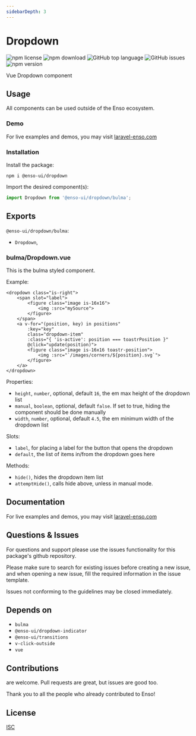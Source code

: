 ```yaml
---
sidebarDepth: 3
---
```


# Dropdown

![npm license](https://img.shields.io/npm/l/@enso-ui/dropdown.svg) 
![npm download](https://img.shields.io/npm/dm/@enso-ui/dropdown.svg) 
![GitHub top language](https://img.shields.io/github/languages/top/enso-ui/dropdown.svg) 
![GitHub issues](https://img.shields.io/github/issues/enso-ui/dropdown.svg) 
![npm version](https://img.shields.io/npm/v/@enso-ui/dropdown.svg) 

Vue Dropdown component

## Usage

All components can be used outside of the Enso ecosystem.

### Demo

For live examples and demos, you may visit [laravel-enso.com](https://www.laravel-enso.com)

### Installation

Install the package:
```
npm i @enso-ui/dropdown
```
Import the desired component(s):
```js
import Dropdown from '@enso-ui/dropdown/bulma';
```

## Exports

`@enso-ui/dropdown/bulma`:
- `Dropdown`,


### bulma/Dropdown.vue

This is the bulma styled component.

Example:
```vue
<dropdown class="is-right">
    <span slot="label">
        <figure class="image is-16x16">
            <img :src="mySource">
        </figure>
    </span>
    <a v-for="(position, key) in positions"
        :key="key"
        class="dropdown-item"
        :class="{ 'is-active': position === toastrPosition }"
        @click="update(position)">
        <figure class="image is-16x16 toastr-position">
            <img :src="`/images/corners/${position}.svg`">
        </figure>
    </a>
</dropdown>
```

Properties:
- `height`, `number`, optional, default `16`, the em max height of the dropdown list
- `manual`, `boolean`, optional, default `false`. If set to true, hiding the component should be done manually
- `width`, `number`, optional, default `4.5`, the em minimum width of the dropdown list 

Slots:
- `label`, for placing a label for the button that opens the dropdown
- `default`, the list of items in/from the dropdown goes here

Methods:
- `hide()`, hides the dropdown item list
- `attemptHide()`, calls hide above, unless in manual mode. 

## Documentation

For live examples and demos, you may visit [laravel-enso.com](https://www.laravel-enso.com)

## Questions & Issues

For questions and support please use the issues functionality
for this package's github repository.

Please make sure to search for existing issues before creating a new issue,
and when opening a new issue, fill the required information in the issue template.

Issues not conforming to the guidelines may be closed immediately.

## Depends on

- `bulma`
- `@enso-ui/dropdown-indicator`
- `@enso-ui/transitions`
- `v-click-outside`
- `vue`

## Contributions

are welcome. Pull requests are great, but issues are good too.

Thank you to all the people who already contributed to Enso!

## License

[ISC](https://opensource.org/licenses/ISC)
